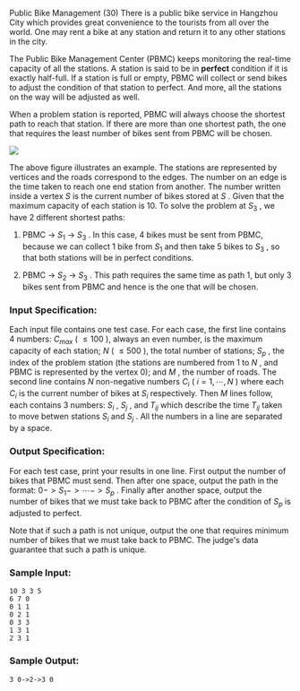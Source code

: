Public Bike Management (30)
There is a public bike service in Hangzhou City which provides great
convenience to the tourists from all over the world. One may rent a bike at
any station and return it to any other stations in the city.

The Public Bike Management Center (PBMC) keeps monitoring the real-time
capacity of all the stations. A station is said to be in **perfect** condition
if it is exactly half-full. If a station is full or empty, PBMC will collect
or send bikes to adjust the condition of that station to perfect. And more,
all the stations on the way will be adjusted as well.

When a problem station is reported, PBMC will always choose the shortest path
to reach that station. If there are more than one shortest path, the one that
requires the least number of bikes sent from PBMC will be chosen.

![](https://images.ptausercontent.com/213)

The above figure illustrates an example. The stations are represented by
vertices and the roads correspond to the edges. The number on an edge is the
time taken to reach one end station from another. The number written inside a
vertex $S$ is the current number of bikes stored at $S$ . Given that the
maximum capacity of each station is 10. To solve the problem at $S_3$ , we
have 2 different shortest paths:

  1. PBMC -> $S_1$ -> $S_3$ . In this case, 4 bikes must be sent from PBMC, because we can collect 1 bike from $S_1$ and then take 5 bikes to $S_3$ , so that both stations will be in perfect conditions.

  2. PBMC -> $S_2$ -> $S_3$ . This path requires the same time as path 1, but only 3 bikes sent from PBMC and hence is the one that will be chosen.

### Input Specification:

Each input file contains one test case. For each case, the first line contains
4 numbers: $C_{max}$ ( $\le 100$ ), always an even number, is the maximum
capacity of each station; $N$ ( $\le 500$ ), the total number of stations;
$S_p$ , the index of the problem station (the stations are numbered from 1 to
$N$ , and PBMC is represented by the vertex 0); and $M$ , the number of roads.
The second line contains $N$ non-negative numbers $C_i$ ( $i=1,\cdots ,N$ )
where each $C_i$ is the current number of bikes at $S_i$ respectively. Then
$M$ lines follow, each contains 3 numbers: $S_i$ , $S_j$ , and $T_{ij}$ which
describe the time $T_{ij}$ taken to move betwen stations $S_i$ and $S_j$ . All
the numbers in a line are separated by a space.

### Output Specification:

For each test case, print your results in one line. First output the number of
bikes that PBMC must send. Then after one space, output the path in the
format: $0->S_1->\cdots ->S_p$ . Finally after another space, output the
number of bikes that we must take back to PBMC after the condition of $S_p$ is
adjusted to perfect.

Note that if such a path is not unique, output the one that requires minimum
number of bikes that we must take back to PBMC. The judge's data guarantee
that such a path is unique.

### Sample Input:

    
    
    10 3 3 5
    6 7 0
    0 1 1
    0 2 1
    0 3 3
    1 3 1
    2 3 1
    

### Sample Output:

    
    
    3 0->2->3 0
    


